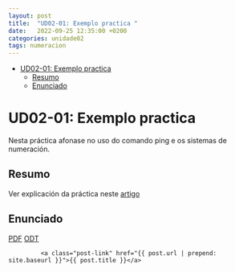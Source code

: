 ```yaml
---
layout: post
title:  "UD02-01: Exemplo practica "
date:   2022-09-25 12:35:00 +0200
categories: unidade02
tags: numeracion 
---
```

- [UD02-01: Exemplo practica](#ud02-01-exemplo-practica)
  - [Resumo](#resumo)
  - [Enunciado](#enunciado)

# UD02-01: Exemplo practica 

Nesta práctica afonase no uso do comando ping e os sistemas de numeración. 
## Resumo 
Ver explicación da práctica neste [artigo](https://www.redeszone.net/2017/11/19/asi-puedes-ping-equipo-ip-octal-hexadecimal-e-incluso-numero-entero/)

## Enunciado 
[PDF]({{site.baseurl}}/unidade01/t01.pdf)
[ODT]({{site.baseurl}}/unidade01/t01.odt)



             <a class="post-link" href="{{ post.url | prepend: site.baseurl }}">{{ post.title }}</a>
